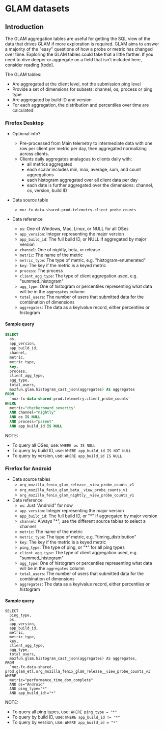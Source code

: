 # GLAM datasets

## Introduction

The GLAM aggregation tables are useful for getting the SQL view of the data that drives GLAM if more exploration is required. GLAM aims to answer a majority of the "easy" questions of how a probe or metric has changed over time. Exploring the GLAM tables could take that a little farther. If you need to dive deeper or aggregate on a field that isn't included here, consider reading [todo].

The GLAM tables:
* Are aggregated at the client level, not the submission ping level
* Provide a set of dimensions for subsets: channel, os, process or ping type
* Are aggregated by build ID and version
* For each aggregation, the distribution and percentiles over time are calculated

### Firefox Desktop

* Optional info?
    * Pre-processed from Main telemetry to intermediate data with one row per client per metric per day, then aggregated normalizing across clients.
    * Clients daily aggregates analagous to clients daily with:
        * all metrics aggregated
        * each scalar includes min, max, average, sum, and count aggregations
        * each histogram aggregated over all client data per day
        * each date is further aggregated over the dimensions: channel, os, version, build ID


* Data source table
    * `moz-fx-data-shared-prod.telemetry.client_probe_counts`
* Data reference
    * `os`: One of Windows, Mac, Linux, or NULL for all OSes
    * `app_version`: Integer representing the major version
    * `app_build_id`: The full build ID, or NULL if aggregated by major version
    * `channel`: One of nightly, beta, or release
    * `metric`: The name of the metric
    * `metric_type`: The type of metric, e.g. "histogram-enumerated"
    * `key`: The key if the metric is a keyed metric
    * `process`: The process
    * `client_agg_type`: The type of client aggregation used, e.g. "summed_histogram"
    * `agg_type`: One of histogram or percentiles representing what data will be in the `aggregates` column
    * `total_users`: The number of users that submitted data for the combination of dimensions
    * `aggregates`: The data as a key/value record, either percentiles or histogram

#### Sample query
```sql
SELECT
  os,
  app_version,
  app_build_id,
  channel,
  metric,
  metric_type,
  key,
  process,
  client_agg_type,
  agg_type,
  total_users,
  mozfun.glam.histogram_cast_json(aggregates) AS aggregates
FROM
  `moz-fx-data-shared-prod.telemetry.client_probe_counts`
WHERE
  metric="checkerboard_severity"
  AND channel="nightly"
  AND os IS NULL
  AND process="parent"
  AND app_build_id IS NULL
```

NOTE:
* To query all OSes, use: `WHERE os IS NULL`
* To query by build ID, use: `WHERE app_build_id IS NOT NULL`
* To query by version, use: `WHERE app_build_id IS NULL`

### Firefox for Android

* Data source tables
    * `org_mozilla_fenix_glam_release__view_probe_counts_v1`
    * `org_mozilla_fenix_glam_beta__view_probe_counts_v1`
    * `org_mozilla_fenix_glam_nightly__view_probe_counts_v1`
* Data reference
    * `os`: Just "Android" for now
    * `app_version`: Integer representing the major version
    * `app_build_id`: The full build ID, or "*" if aggregated by major version
    * `channel`: Always "*", use the different source tables to select a channel
    * `metric`: The name of the metric
    * `metric_type`: The type of metric, e.g. "timing_distribution"
    * `key`: The key if the metric is a keyed metric
    * `ping_type`: The type of ping, or "*" for all ping types
    * `client_agg_type`: The type of client aggregation used, e.g. "summed_histogram"
    * `agg_type`: One of histogram or percentiles representing what data will be in the `aggregates` column
    * `total_users`: The number of users that submitted data for the combination of dimensions
    * `aggregates`: The data as a key/value record, either percentiles or histogram

#### Sample query
```sql=
SELECT
  ping_type,
  os,
  app_version,
  app_build_id,
  metric,
  metric_type,
  key,
  client_agg_type,
  agg_type,
  total_users,
  mozfun.glam.histogram_cast_json(aggregates) AS aggregates,
FROM
  `moz-fx-data-shared-prod.glam_etl.org_mozilla_fenix_glam_release__view_probe_counts_v1`
WHERE
  metric="performance_time_dom_complete"
  AND os="Android"
  AND ping_type="*"
  AND app_build_id!="*"
```
NOTE:
* To query all ping types, use: `WHERE ping_type = "*"`
* To query by build ID, use: `WHERE app_build_id != "*"`
* To query by version, use: `WHERE app_build_id = "*"`
